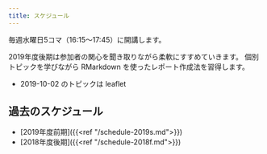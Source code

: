 ```yaml
---
title: スケジュール
---
```


毎週水曜日5コマ（16:15〜17:45）に開講します。  

2019年度後期は参加者の関心を聞き取りながら柔軟にすすめていきます。
個別トピックを学びながら RMarkdown を使ったレポート作成法を習得します。


- 2019-10-02 のトピックは leaflet 



## 過去のスケジュール

- [2019年度前期]({{<ref "/schedule-2019s.md">}})
- [2018年度後期]({{<ref "/schedule-2018f.md">}})

